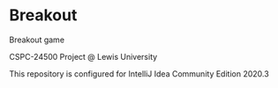 # Breakout
 
Breakout game

CSPC-24500 Project @ Lewis University

This repository is configured for IntelliJ Idea Community Edition 2020.3
